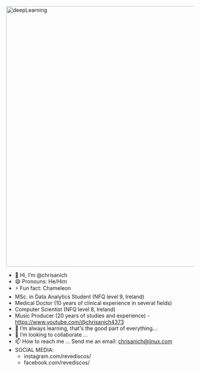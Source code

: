 <img src="https://github.com/user-attachments/assets/10cce50d-b31e-45e9-9d35-b4bb512add43" alt="deepLearning" width="700"/>

- 👋 Hi, I’m @chrisanich
- 😄 Pronouns: He/Him
- ⚡ Fun fact: Chameleon
- MSc. in Data Analytics Student (NFQ level 9, Ireland)
- Medical Doctor (10 years of clinical experience in several fields)
- Computer Scientist (NFQ level 8, Ireland)
- Music Producer (20 years of studies and experience) - https://www.youtube.com/@chrisanich4373
- 🌱 I’m always learning, that's the good part of everything...
- 💞️ I’m looking to collaborate ...
- 📫 How to reach me ...
         Send me an email: chrisanich@linux.com
- SOCIAL MEDIA:
   - instagram.com/revediscos/
   - facebook.com/revediscos/

<!---
chrisanich/chrisanich is a ✨ special ✨ repository because its `README.md` (this file) appears on your GitHub profile.
You can click the Preview link to take a look at your changes.
--->
